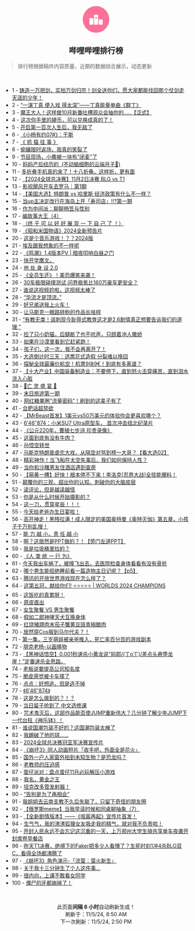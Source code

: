 <div align="center">
    <img src="./assets/icon_rank.png" alt="logo" />
    <h2>哔哩哔哩排行榜</h>
</div>

> 排行榜根据稿件内容质量，近期的数据综合展示，动态更新

<br />

<ul><li><span>1 - <a href=https://www.bilibili.com/BV1JLDwYTEzt>铸造一万把剑，实拍万剑归宗！剑全送你们，愿大家都能找回那个仗剑走天涯的少年！</a></span></li><li><span>2 - <a href=https://www.bilibili.com/BV1Y7SWYpERP>“一演丁真&nbsp;便入戏&nbsp;得太深”——丁真能量单曲《群丁》</a></span></li><li><span>3 - <a href=https://www.bilibili.com/BV1hSSBYoEsr>魔王大人！这样做10月新番吐槽观众会抽你的.....【泛式】</a></span></li><li><span>4 - <a href=https://www.bilibili.com/BV14bSdYNErh>这次你手里的硬币，可以兑换成真的了！</a></span></li><li><span>5 - <a href=https://www.bilibili.com/BV1WmDwYjEkC>开启第一百次人生后，我无敌了</a></span></li><li><span>6 - <a href=https://www.bilibili.com/BV1sYSdYaEuX>《小杨有约07#》：干斯</a></span></li><li><span>7 - <a href=https://www.bilibili.com/BV15tSXYuEvG>《&nbsp;抓&nbsp;猫&nbsp;往&nbsp;事&nbsp;》</a></span></li><li><span>8 - <a href=https://www.bilibili.com/BV1hvDPYAE6z>偷孃限时返场，我真的笑裂了</a></span></li><li><span>9 - <a href=https://www.bilibili.com/BV1tdSBYXE1w>节目现场，小撒被一块布“闭麦”了</a></span></li><li><span>10 - <a href=https://www.bilibili.com/BV1QgS6YwETd>妈妈产后经历的&nbsp;&nbsp;(不动脑细胞的云端月子🤰)</a></span></li><li><span>11 - <a href=https://www.bilibili.com/BV1jmS9Y5EsC>多折叠手机真的来了！十八折叠。这样折，更有面</a></span></li><li><span>12 - <a href=https://www.bilibili.com/BV1fiS6Y5Ex1>【2024全球总决赛】11月2日决赛&nbsp;BLG&nbsp;vs&nbsp;T1</a></span></li><li><span>13 - <a href=https://www.bilibili.com/BV1UxSyYqEJK>影视飓风开车去罗马｜第1期</a></span></li><li><span>14 - <a href=https://www.bilibili.com/BV1a9DAYFEqo>【美国大选】特朗普&nbsp;vs&nbsp;哈里斯&nbsp;经济政策有什么不一样？</a></span></li><li><span>15 - <a href=https://www.bilibili.com/BV1fvDcYvELP>当up主决定改行在海岛上开「寿司店」!!?第一期</a></span></li><li><span>16 - <a href=https://www.bilibili.com/BV1BWSrYGEMs>作为中间派：聊聊杨笠与性别</a></span></li><li><span>17 - <a href=https://www.bilibili.com/BV1EMSdYSEuN>编故事大王（4）</a></span></li><li><span>18 - <a href=https://www.bilibili.com/BV1e7SZYnErm>（终&nbsp;于&nbsp;可&nbsp;以&nbsp;好&nbsp;好&nbsp;展&nbsp;现&nbsp;一&nbsp;下&nbsp;自&nbsp;己&nbsp;了&nbsp;！）</a></span></li><li><span>19 - <a href=https://www.bilibili.com/BV1enSqYZEZ9>《昭和米国物语》2024全新预告片</a></span></li><li><span>20 - <a href=https://www.bilibili.com/BV1S3SBYXEVU>这是个音乐游戏！？？2024版</a></span></li><li><span>21 - <a href=https://www.bilibili.com/BV1FiDAYCEEZ>埃及跟我想象的不一样呢</a></span></li><li><span>22 - <a href=https://www.bilibili.com/BV1gbS2Y5EVu>《鸣潮》1.4版本PV&nbsp;|&nbsp;暗夜叩响白昼之门</a></span></li><li><span>23 - <a href=https://www.bilibili.com/BV1DoDAYFEYB>快开学鹰文。</a></span></li><li><span>24 - <a href=https://www.bilibili.com/BV1WyDFY6EgW>地&nbsp;处&nbsp;身&nbsp;设&nbsp;2.0</a></span></li><li><span>25 - <a href=https://www.bilibili.com/BV1kgDwYrE6t>《全员生还》！美恐爆笑来袭！</a></span></li><li><span>26 - <a href=https://www.bilibili.com/BV1UxSdYTERr>30车极限碰撞测试&nbsp;问界极氪比160万豪车更安全？</a></span></li><li><span>27 - <a href=https://www.bilibili.com/BV1h21uYaEN4>谁说这视频尬啦，这视频太棒了</a></span></li><li><span>28 - <a href=https://www.bilibili.com/BV1HvS9YpEXE>“华流才是顶流。”</a></span></li><li><span>29 - <a href=https://www.bilibili.com/BV1NuSRYFE2c>好兄弟送我上火车！</a></span></li><li><span>30 - <a href=https://www.bilibili.com/BV1t8SWY5EYP>让马斯克一眼路转粉的作品长啥样</a></span></li><li><span>31 - <a href=https://www.bilibili.com/BV1jyS9YjE2B>“有教无类！讽刺现今耻辱式教育这才是2.6剧情真正想要告诉我们的道理&nbsp;”</a></span></li><li><span>32 - <a href=https://www.bilibili.com/BV16kSdYxEbw>捡了只小奶猫，后腿断了也不吭声，只顾着冲人撒娇</a></span></li><li><span>33 - <a href=https://www.bilibili.com/BV1fiDAYkEZD>如果在沙漠里看到它赶紧跑！</a></span></li><li><span>34 - <a href=https://www.bilibili.com/BV1LmSkY1EYW>孩子们，这一次，我不会再离开了！</a></span></li><li><span>35 - <a href=https://www.bilibili.com/BV1wxSmYKEc7>大选倒计时三天：选票花式造假&nbsp;分裂难以挽回</a></span></li><li><span>36 - <a href=https://www.bilibili.com/BV1HiS9YQEvp>探秘全球最廉价航空！机票9块9€！到底有多离谱？</a></span></li><li><span>37 - <a href=https://www.bilibili.com/BV1MwDPYdE1s>【十大产业】中国装备制造业：不要停下，直到怒火击穿痛苦，直到泪水流入心脏</a></span></li><li><span>38 - <a href=https://www.bilibili.com/BV1WbS7YDEc1>👻亡&nbsp;灵&nbsp;盛&nbsp;宴&nbsp;👻</a></span></li><li><span>39 - <a href=https://www.bilibili.com/BV17WDPYrExd>末日旅途第一期</a></span></li><li><span>40 - <a href=https://www.bilibili.com/BV1rQ1xYAEzZ>网红糖果圈“流量密码”！刷到的这辈子有了</a></span></li><li><span>41 - <a href=https://www.bilibili.com/BV1kqSdYfEvm>合肥话超禁欲</a></span></li><li><span>42 - <a href=https://www.bilibili.com/BV1S5S6YbEeZ>【MrBeast首发】1美元vs50万美元的体验你会更喜欢哪个？</a></span></li><li><span>43 - <a href=https://www.bilibili.com/BV1pYS9Y9Ejv>6′46″874：小米SU7&nbsp;Ultra原型车，&nbsp;首次冲击纽北纪录片</a></span></li><li><span>44 - <a href=https://www.bilibili.com/BV1BMSdYUEja>《公元220年，曹植七步诗&nbsp;珍贵录像》</a></span></li><li><span>45 - <a href=https://www.bilibili.com/BV1HvSJYsEwF>这面到底有没有牛肉？</a></span></li><li><span>46 - <a href=https://www.bilibili.com/BV1LzSLYKEba>孙悟空转世</a></span></li><li><span>47 - <a href=https://www.bilibili.com/BV1B5DFYcEhX>马斯克特朗普虐恋大戏，从隔空对骂到榜一大哥？【看大选02】</a></span></li><li><span>48 - <a href=https://www.bilibili.com/BV1coSXYJEqf>精彩神作！当飞船在太空失事后，我们如何保持人性？</a></span></li><li><span>49 - <a href=https://www.bilibili.com/BV15uDAYwE4i>当你和沙雕男友住酒店遇到查房</a></span></li><li><span>50 - <a href=https://www.bilibili.com/BV1yPSzY7ErB>【萌黄一槽】好快！根本停不下来！李洛克[忍界大战]全技能爆料！</a></span></li><li><span>51 - <a href=https://www.bilibili.com/BV1g5DAYZEhg>颠覆你的三观，超出你的认知，刺破你的大脑皮层</a></span></li><li><span>52 - <a href=https://www.bilibili.com/BV1akSoYLENs>读评论，但是越读越怪</a></span></li><li><span>53 - <a href=https://www.bilibili.com/BV1j6DcYAE1t>你是从什么时候开始摄影的？</a></span></li><li><span>54 - <a href=https://www.bilibili.com/BV1FzDAYrETG>这一刀，贯穿星辰！！！</a></span></li><li><span>55 - <a href=https://www.bilibili.com/BV1sTDPYnE4o>今天给老爸办生日宴啦！</a></span></li><li><span>56 - <a href=https://www.bilibili.com/BV1q3SdYmE7r>高开神走！黑残拉满！成人限定的美国奥特曼《奥特灭伽》第五章，小孩子千万别乱搜！</a></span></li><li><span>57 - <a href=https://www.bilibili.com/BV1dKSJY5EBc>能&nbsp;力&nbsp;越&nbsp;小，责&nbsp;任&nbsp;越&nbsp;小</a></span></li><li><span>58 - <a href=https://www.bilibili.com/BV16NSZYbEK4>啊？这居然是PPT做的？！【旁门左道PPT】</a></span></li><li><span>59 - <a href=https://www.bilibili.com/BV1txSdYTE7u>我是垃圾桶里捡的？</a></span></li><li><span>60 - <a href=https://www.bilibili.com/BV1HYSJYdEtG>《人&nbsp;类&nbsp;统&nbsp;一&nbsp;行&nbsp;为》</a></span></li><li><span>61 - <a href=https://www.bilibili.com/BV1sbDAYEEeQ>今天我出车祸了，被撞飞出去，去医院检查身体看看有没有骨折</a></span></li><li><span>62 - <a href=https://www.bilibili.com/BV12TSRYhEp7>哪个男生能拒绝睡前看一篇造物主日记呢？【p5】</a></span></li><li><span>63 - <a href=https://www.bilibili.com/BV1LYSoYHEjb>腾讯的开放世界游戏现在怎么样了？</a></span></li><li><span>64 - <a href=https://www.bilibili.com/BV1XdSkYuEoo>这第五冠，献给你们!&nbsp;⭐⭐⭐⭐⭐&nbsp;|&nbsp;WORLDS&nbsp;2024&nbsp;CHAMPIONS</a></span></li><li><span>65 - <a href=https://www.bilibili.com/BV1nxSmYNEfF>这饭吃的真累呀！</a></span></li><li><span>66 - <a href=https://www.bilibili.com/BV1SQDcY9ERk>原皮直出</a></span></li><li><span>67 - <a href=https://www.bilibili.com/BV1BTSdYJE9t>女生聚餐&nbsp;VS&nbsp;男生聚餐</a></span></li><li><span>68 - <a href=https://www.bilibili.com/BV1zwSdYXEKu>假如二郎神哮天犬互换身体</a></span></li><li><span>69 - <a href=https://www.bilibili.com/BV1fNSdYDEWK>红烧猪蹄肉末茄子蟹黄豆豉青椒酿肉</a></span></li><li><span>70 - <a href=https://www.bilibili.com/BV17cS6YuETH>居然穿Cos服到马尔代夫？！</a></span></li><li><span>71 - <a href=https://www.bilibili.com/BV1n9DwYGEV7>第一集，三岁萌娃被亲爸推入，死亡率百分百的游戏副本</a></span></li><li><span>72 - <a href=https://www.bilibili.com/BV1jFSBYwEiy>朋克老杨-以画换物</a></span></li><li><span>73 - <a href=https://www.bilibili.com/BV1gUSLYFEvt>【黑神话悟空】0.001秒速杀小黄龙说“妈耶/(ㄒoㄒ)/差点头悬堕龙崖！”定番速杀全思路。</a></span></li><li><span>74 - <a href=https://www.bilibili.com/BV1xnSBYmEAG>老板说要提高公司知名度</a></span></li><li><span>75 - <a href=https://www.bilibili.com/BV15iSVY8EZy>脆皮感觉被卡车撞了</a></span></li><li><span>76 - <a href=https://www.bilibili.com/BV1FK1hYgE8g>点点：好想逃，但是逃不掉</a></span></li><li><span>77 - <a href=https://www.bilibili.com/BV1WYS9Y9EwE>《6′46″874》</a></span></li><li><span>78 - <a href=https://www.bilibili.com/BV1zMSZY4EWr>这是怎么做到的？！？</a></span></li><li><span>79 - <a href=https://www.bilibili.com/BV1j3SdYmEUo>当日留子抢到了&nbsp;中文选修课</a></span></li><li><span>80 - <a href=https://www.bilibili.com/BV1kkS2YeE3G>咒术鬼灭后，这部作品能否使JUMP重新伟大？几分钟了解少年JUMP下一代台柱《神乐钵》！</a></span></li><li><span>81 - <a href=https://www.bilibili.com/BV1rZSRYxECS>谁说国潮包装不好的？这国潮包装太棒了</a></span></li><li><span>82 - <a href=https://www.bilibili.com/BV1QMS7YNEUW>我踢破了他的球……</a></span></li><li><span>83 - <a href=https://www.bilibili.com/BV1tJDAYsE2V>2024全球总决赛冠亚军决赛宣传片</a></span></li><li><span>84 - <a href=https://www.bilibili.com/BV1b4SWYjEJS>《崩坏3》同人动画短片「收手吧，外面全是花火」</a></span></li><li><span>85 - <a href=https://www.bilibili.com/BV1dbSRYLEH3>国外一户人家窗外拍到未知生物？是恐龙吗？</a></span></li><li><span>86 - <a href=https://www.bilibili.com/BV1MbSyYiEV3>老教师的压迫感</a></span></li><li><span>87 - <a href=https://www.bilibili.com/BV1XvDPYAE6K>蛋仔派对：盘点蛋仔11月必玩解压小游戏</a></span></li><li><span>88 - <a href=https://www.bilibili.com/BV1x1DwYmE5f>我名，黄金之王</a></span></li><li><span>89 - <a href=https://www.bilibili.com/BV1sxDAYnEiz>坦克改多管发射器！</a></span></li><li><span>90 - <a href=https://www.bilibili.com/BV1bFSCYiE9B>“告别是为了再相会”</a></span></li><li><span>91 - <a href=https://www.bilibili.com/BV1LaSRY5ERh>我姐姐去云南支教不久后失联了，只留下奇怪的朋友圈</a></span></li><li><span>92 - <a href=https://www.bilibili.com/BV1N5SoYYEZn>【俄罗斯meme】当我早读时候和同桌聊抽象（7）</a></span></li><li><span>93 - <a href=https://www.bilibili.com/BV1a8DwYZEFV>【全新剧情版本】——《喧嚣再起》宣传片首发！</a></span></li><li><span>94 - <a href=https://www.bilibili.com/BV16nSRYQE6U>生气气，我的渣渣狐狸女友吸走我的精气，就对我不负责啦！</a></span></li><li><span>95 - <a href=https://www.bilibili.com/BV1qxDPYgEuW>开封人民永远不会忘记这沉重的一天，上万郑州大学生骑共享单车夜袭开封席卷早餐店</a></span></li><li><span>96 - <a href=https://www.bilibili.com/BV15iS1YSE7p>昨天T1决赛，绝境下的Faker把多少人看懵了？生死时刻1冲4杀BLG双C，看得全场都沸腾了</a></span></li><li><span>97 - <a href=https://www.bilibili.com/BV12dSfYVE47>《崩坏3》角色演示-「流萤：萤火新生」</a></span></li><li><span>98 - <a href=https://www.bilibili.com/BV1uASRYPEA1>关于我十三分钟生了个人这件事…</a></span></li><li><span>99 - <a href=https://www.bilibili.com/BV13ZSJYzEJR>很内向，上课不敢看女同学</a></span></li><li><span>100 - <a href=https://www.bilibili.com/BV1LmS9Y5Eou>僵尸的牙都崩掉了！</a></span></li></ul>

<br />

<p align=center>此页面<strong>间隔 6 小时</strong>自动刷新生成！<br>刷新于：11/5/24, 8:50 AM<br>下一次刷新：11/5/24, 2:50 PM</p>